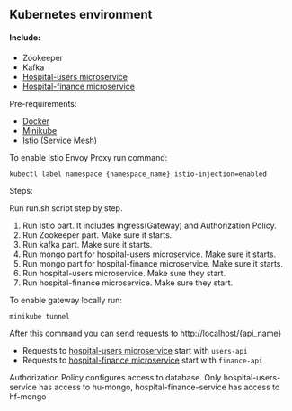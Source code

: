 ## Kubernetes environment 

#### Include:
* Zookeeper
* Kafka
* [Hospital-users microservice](https://github.com/kermakovich/hospital-users)
* [Hospital-finance microservice](https://github.com/kermakovich/hospital-finance)

Pre-requirements:
* [Docker](https://docs.docker.com/)
* [Minikube](https://minikube.sigs.k8s.io/docs/start/)
* [Istio](https://istio.io/latest/docs/setup/getting-started/) (Service Mesh)


To enable Istio Envoy Proxy run command:

`kubectl label namespace {namespace_name} istio-injection=enabled`

Steps:

Run run.sh script step by step.
1. Run Istio part. It includes Ingress(Gateway) and Authorization Policy.
2. Run Zookeeper part. Make sure it starts.
3. Run kafka part. Make sure it starts.
4. Run mongo part for hospital-users microservice. Make sure it starts.
5. Run mongo part for hospital-finance microservice. Make sure it starts.
6. Run hospital-users microservice. Make sure they start.
7. Run hospital-finance microservice. Make sure they start.

To enable gateway locally run:

`minikube tunnel`

After this command you can send requests to http://localhost/{api_name}

* Requests to [hospital-users microservice](https://github.com/kermakovich/hospital-users) start with `users-api`
* Requests to [hospital-finance microservice](https://github.com/kermakovich/hospital-finance) start with `finance-api`

Authorization Policy configures access to database. Only hospital-users-service has access to hu-mongo, hospital-finance-service has access to hf-mongo 










